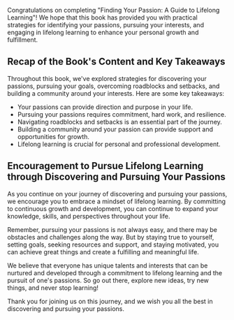 
Congratulations on completing "Finding Your Passion: A Guide to Lifelong Learning"! We hope that this book has provided you with practical strategies for identifying your passions, pursuing your interests, and engaging in lifelong learning to enhance your personal growth and fulfillment.

Recap of the Book's Content and Key Takeaways
---------------------------------------------

Throughout this book, we've explored strategies for discovering your passions, pursuing your goals, overcoming roadblocks and setbacks, and building a community around your interests. Here are some key takeaways:

* Your passions can provide direction and purpose in your life.
* Pursuing your passions requires commitment, hard work, and resilience.
* Navigating roadblocks and setbacks is an essential part of the journey.
* Building a community around your passion can provide support and opportunities for growth.
* Lifelong learning is crucial for personal and professional development.

Encouragement to Pursue Lifelong Learning through Discovering and Pursuing Your Passions
----------------------------------------------------------------------------------------

As you continue on your journey of discovering and pursuing your passions, we encourage you to embrace a mindset of lifelong learning. By committing to continuous growth and development, you can continue to expand your knowledge, skills, and perspectives throughout your life.

Remember, pursuing your passions is not always easy, and there may be obstacles and challenges along the way. But by staying true to yourself, setting goals, seeking resources and support, and staying motivated, you can achieve great things and create a fulfilling and meaningful life.

We believe that everyone has unique talents and interests that can be nurtured and developed through a commitment to lifelong learning and the pursuit of one's passions. So go out there, explore new ideas, try new things, and never stop learning!

Thank you for joining us on this journey, and we wish you all the best in discovering and pursuing your passions.